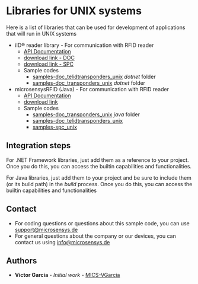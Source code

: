 # Libraries for UNIX systems
Here is a list of libraries that can be used for development of applications that will run in UNIX systems

* iID® reader library - For communication with RFID reader
    * [API Documentation](https://www.microsensys.de/downloads/DevSamples/Libraries/UNIX/iIDReaderLibrary%20-%20.NET%20library/APIDoc_DocInterfaceControl_1.0_E.pdf)
    * [download link - DOC](https://www.nuget.org/packages/Microsensys.iIDReaderLibrary.DocInterfaceControl/)
    * [download link - SPC](https://www.nuget.org/packages/Microsensys.iIDReaderLibrary.SpcInterfaceControl/)
    * Sample codes
        * [samples-doc_telidtransponders_unix](https://github.com/Micro-Sensys/samples-doc_telidtransponders_unix) *dotnet* folder
        * [samples-doc_transponders_unix](https://github.com/Micro-Sensys/samples-doc_transponders_unix) *dotnet* folder
* microsensysRFID (Java) - For communication with RFID reader
    * [API Documentation](https://www.microsensys.de/downloads/DevSamples/Libraries/UNIX/microsensysRFID%20-%20jar%20library/APIDoc%20MicroSensys%20iID3000%20Java%20API%20-%20UNIX%20E6_2.pdf)
    * [download link](https://www.microsensys.de/downloads/DevSamples/Libraries/UNIX/microsensysRFID%20-%20jar%20library/)
    * Sample codes
        * [samples-doc_transponders_unix](https://github.com/Micro-Sensys/samples-doc_transponders_unix) *java* folder
        * [samples-doc_telidtransponders_unix](https://github.com/Micro-Sensys/samples-doc_telidtransponders_unix)
        * [samples-spc_unix](https://github.com/Micro-Sensys/samples-spc_unix)

## Integration steps
For .NET Framework libraries, just add them as a reference to your project. Once you do this, you can access the builtin capabilities and functionalities.

For Java libraries, just add them to your project and be sure to include them (or its build path) in the *build* process. Once you do this, you can access the builtin capabilities and functionalities

## Contact
* For coding questions or questions about this sample code, you can use [support@microsensys.de](mailto:support@microsensys.de)
* For general questions about the company or our devices, you can contact us using [info@microsensys.de](mailto:info@microsensys.de)

## Authors

* **Victor Garcia** - *Initial work* - [MICS-VGarcia](https://github.com/MICS-VGarcia/)
